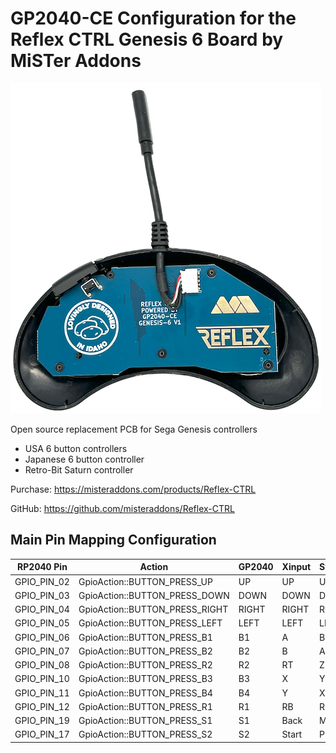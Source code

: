 # GP2040-CE Configuration for the Reflex CTRL Genesis 6 Board by MiSTer Addons

![Reflex CTRL Genesis 6](https://github.com/misteraddons/Reflex-CTRL/raw/main/Images/genesis6.png)

Open source replacement PCB for Sega Genesis controllers
* USA 6 button controllers
* Japanese 6 button controller
* Retro-Bit Saturn controller

Purchase: <https://misteraddons.com/products/Reflex-CTRL>

GitHub: <https://github.com/misteraddons/Reflex-CTRL>

## Main Pin Mapping Configuration

| RP2040 Pin | Action                        | GP2040 | Xinput | Switch | PS3/4/5  | Dinput | Arcade |
|------------|-------------------------------|--------|--------|--------|----------|--------|--------|
| GPIO_PIN_02| GpioAction::BUTTON_PRESS_UP   | UP     | UP     | UP      | UP      | UP     | UP     |
| GPIO_PIN_03| GpioAction::BUTTON_PRESS_DOWN | DOWN   | DOWN   | DOWN    | DOWN    | DOWN   | DOWN   |
| GPIO_PIN_04| GpioAction::BUTTON_PRESS_RIGHT| RIGHT  | RIGHT  | RIGHT   | RIGHT   | RIGHT  | RIGHT  |
| GPIO_PIN_05| GpioAction::BUTTON_PRESS_LEFT | LEFT   | LEFT   | LEFT    | LEFT    | LEFT   | LEFT   |
| GPIO_PIN_06| GpioAction::BUTTON_PRESS_B1   | B1     | A      | B       | Cross   | 2      | K1     |
| GPIO_PIN_07| GpioAction::BUTTON_PRESS_B2   | B2     | B      | A       | Circle  | 3      | K2     |
| GPIO_PIN_08| GpioAction::BUTTON_PRESS_R2   | R2     | RT     | ZR      | R2      | 8      | K3     |
| GPIO_PIN_10| GpioAction::BUTTON_PRESS_B3   | B3     | X      | Y       | Square  | 1      | P1     |
| GPIO_PIN_11| GpioAction::BUTTON_PRESS_B4   | B4     | Y      | X       | Triangle| 4      | P2     |
| GPIO_PIN_12| GpioAction::BUTTON_PRESS_R1   | R1     | RB     | R       | R1      | 6      | P3     |
| GPIO_PIN_19| GpioAction::BUTTON_PRESS_S1   | S1     | Back   | Minus   | Select  | 9      | Coin   |
| GPIO_PIN_17| GpioAction::BUTTON_PRESS_S2   | S2     | Start  | Plus    | Start   | 10     | Start  |